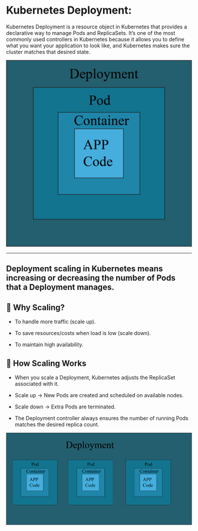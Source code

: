 # Kubernetes Deployment:
Kubernetes Deployment is a resource object in Kubernetes that provides a declarative way to manage Pods and ReplicaSets.
It’s one of the most commonly used controllers in Kubernetes because it allows you to define what you want your application to look like,
and Kubernetes makes sure the cluster matches that desired state.

![Image Alt](https://github.com/sheikhsalmanhossain/kubernetes/blob/5714367e30d21f81e3eea1e6169472ed6b8c2caa/kubernetes-resources/deployment/Deployment.jpg)

------------------------------------------------------------------------------------------------------------------------------------------------------------

## Deployment scaling in Kubernetes means increasing or decreasing the number of Pods that a Deployment manages.

## 🔹 Why Scaling?

- To handle more traffic (scale up).

- To save resources/costs when load is low (scale down).

- To maintain high availability.

## 🔹 How Scaling Works

- When you scale a Deployment, Kubernetes adjusts the ReplicaSet associated with it.

- Scale up → New Pods are created and scheduled on available nodes.

- Scale down → Extra Pods are terminated.

 - The Deployment controller always ensures the number of running Pods matches the desired replica count.





![Image Alt](https://github.com/sheikhsalmanhossain/kubernetes/blob/5714367e30d21f81e3eea1e6169472ed6b8c2caa/kubernetes-resources/deployment/Deployment2.jpg)
